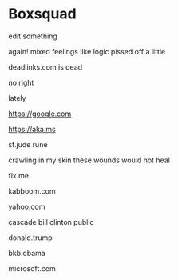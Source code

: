 # Boxsquad

edit something

again!
mixed feelings like logic
pissed off a little

deadlinks.com is dead

no right

lately

https://google.com

https://aka.ms

st.jude
rune

crawling in my skin
these wounds would not heal

fix me


kabboom.com

yahoo.com

cascade
bill clinton
public

donald.trump

bkb.obama

microsoft.com
